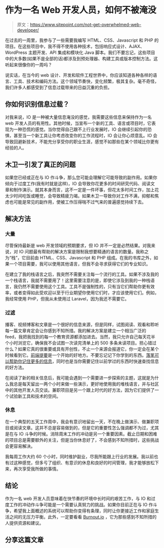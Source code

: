 # 作为一名 Web 开发人员，如何不被淹没

> 原文：<https://www.sitepoint.com/not-get-overwhelmed-web-developer/>

在过去的一周里，我参与了一些需要我编写 HTML、CSS、Javascript 和 PHP 的项目。在这些项目中，我不得不使用各种技术，包括响应式设计、AJAX、WordPress 主题开发、API 集成和模块化 Java 脚本。我们不要忘记，这些项目中的大多数(如果不是全部的话)都涉及到预处理器、构建工具或版本控制方法。这听起来很像你的一周吗？

说实话，在当今的 web 设计、开发和软件工程世界中，你应该知道各种各样的语言、工具、技术和编码方法。这个领域节奏快，变化频繁，极其复杂。毫不奇怪，我们许多人都感受到了信息过载带来的日益沉重的负担。

## 你如何识别信息过载？

对我来说，IO 是一种被大量信息淹没的感觉，我需要这些信息来保持作为一名 web 开发人员的有用性。其他时候，当宣布一个新的工具、语言或项目时，它表现为一种恐慌的感觉。当你觉得自己跟不上行业发展时，IO 会继续引起你的恐惧，甚至当一个新工具让你考虑改变你的工作流程时，IO 会让你心烦意乱。IO 会导致回避新技术，不能充分享受你的职业生涯，感觉不如那些在某个领域比你更有经验的人。

## 木卫一引发了真正的问题

如果您已经或正在与 IO 作斗争，那么您可能会理解它可能导致的副作用。如果你倾向于过度工作(我有时就是这样)，IO 会导致你花更多的时间研究代码、阅读文章和制作演示。就其本身而言，这不一定是一件坏事，但花太多时间工作，加上花太少时间吃饭或睡觉，会导致精疲力竭。如果木卫一导致你对工作不满，抑郁和焦虑也可能是常见的副作用，使被工作压得喘不过气来的普遍感觉持续下去。

## 解决方法

### 大量

尽管保持最新是 web 开发领域的预期要求，但 IO 并不一定是必然结果。对我来说，对 IO 问题最有帮助的解决方案是限制我想要精通的语言的数量。我称之为“栈”，它目前由 HTML、CSS、Javascript 和 PHP 组成。在我的书库之外，如果一个项目需要，我可以使用其他语言，但我不会寻求获得它们的专业知识。

在建立了我的栈语言之后，我突然不需要关注每一个流行的工具。如果不涉及我的一个栈语言，我就不需要用了！这里需要注意的是，即使它涉及到我的一种栈语言，我仍然不需要使用这个工具。工具不是强制性的，只有当它们帮助你更有效率，或者变得如此受欢迎以至于行业期望你使用它们时，才应该使用它们。例如，我经常使用 PHP，但我从未使用过 Laravel，因为我还不需要它。

### 过滤

播客、视频博客和文章是一个很好的信息来源，但是同样，试图阅读、观看和聆听每一篇文章肯定会让你感到不知所措。我的解决方案是建立一个相当广泛的 feed，我把我找到的每一个教育资源都添加进去。当然，我只允许自己每天花半个小时浏览它，确保我不会试图一次读完清单上的 500 多条未读项目。担心错过什么？如果它真的很重要或具有开创性，不止一个来源会报道它，你一定会在某个时候看到它。[前端提要](https://github.com/impressivewebs/frontend-feeds)是一个开始的好地方。不要忘记记下你学到的东西。[落笔可以帮助你记住更多的信息](http://www.scientificamerican.com/article/a-learning-secret-don-t-take-notes-with-a-laptop/)，同时也是当你需要记住以前学过的东西时快速查找信息的好方法。

在阅读了新的相关信息后，我可能会遇到一个需要进一步探索的主题，这就是为什么我总是每天留出一两个小时来做一些演示，更好地使用我的堆栈语言，并与社区中的其他开发人员交谈。兼职项目是另一个跟上时代的好方法，因为它们提供了一个试验新工具和技术的空间。

### 休息

在一个典型的五天工作周中，我会有意识地留出一天，不在晚上做演示、做兼职项目或阅读文章。这并不总是容易做到的，但是它的重要性怎么强调都不为过，尤其是在与 IO 斗争的时候。消除周末工作的冲动是另一个重要因素。截止日期和困难的项目总是需要额外的关注，但是当你休息好了，不会感到不知所措时，这些挑战会更容易解决。

我每周工作大约 60 个小时，同时维护副业，尽我所能跟上行业的发展。我以前也有过这种感觉，但多亏了组织、有意识的休息和良好的时间管理，我才能够放松下来，再次享受我所做的事情。

## 结论

作为一名 web 开发人员意味着在快节奏的环境中长时间的艰苦工作，与 IO 和过度工作的冲动作斗争可能是一个需要认真努力的挑战。如果你目前正在与 IO 作斗争，希望我上面概述的系统可以帮助你变得有条理，同时让你更接近工作和家庭生活之间的无压力平衡。此外，一定要看看 [Burnout.io](http://burnout.io/) ，它为那些感到不知所措的人提供资源和建议。

## 分享这篇文章